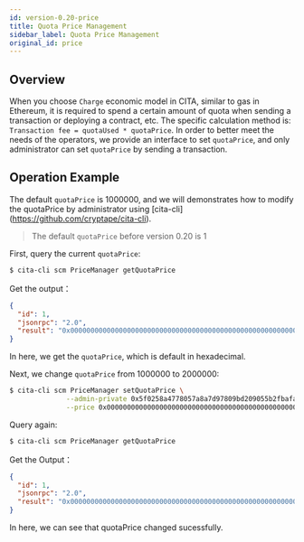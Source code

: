 ```yaml
---
id: version-0.20-price
title: Quota Price Management
sidebar_label: Quota Price Management
original_id: price
---
```


## Overview

When you choose `Charge` economic model in CITA, similar to gas in Ethereum, it is required to spend a certain amount of quota when sending a transaction or deploying a contract, etc.
The specific calculation method is: `Transaction fee = quotaUsed * quotaPrice`.
In order to better meet the needs of the operators, we provide an interface to set `quotaPrice`, and only administrator can set `quotaPrice` by sending a transaction.

## Operation Example

The default `quotaPrice` is 1000000, and we will demonstrates how to modify the quotaPrice by administrator using [cita-cli] (https://github.com/cryptape/cita-cli).

> The default `quotaPrice` before version 0.20 is 1

First, query the current `quotaPrice`:

```bash
$ cita-cli scm PriceManager getQuotaPrice
```

Get the output：
```json
{
  "id": 1,
  "jsonrpc": "2.0",
  "result": "0x00000000000000000000000000000000000000000000000000000000000f4240"
}

```

In here, we get the `quotaPrice`, which is default in hexadecimal.

Next, we change `quotaPrice` from 1000000 to 2000000:

```bash
$ cita-cli scm PriceManager setQuotaPrice \
              --admin-private 0x5f0258a4778057a8a7d97809bd209055b2fbafa654ce7d31ec7191066b9225e6 \
              --price 0x00000000000000000000000000000000000000000000000000000000001e8480
```

Query again:

```bash
$ cita-cli scm PriceManager getQuotaPrice
```

Get the Output：
```json
{
  "id": 1,
  "jsonrpc": "2.0",
  "result": "0x00000000000000000000000000000000000000000000000000000000001e8480"
}
```

In here, we can see that quotaPrice changed sucessfully.